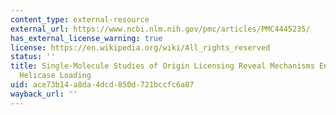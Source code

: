 ```yaml
---
content_type: external-resource
external_url: https://www.ncbi.nlm.nih.gov/pmc/articles/PMC4445235/
has_external_license_warning: true
license: https://en.wikipedia.org/wiki/All_rights_reserved
status: ''
title: Single-Molecule Studies of Origin Licensing Reveal Mechanisms Ensuring Bidirectional
  Helicase Loading
uid: ace73b14-a8da-4dcd-850d-721bccfc6a87
wayback_url: ''
---
```

